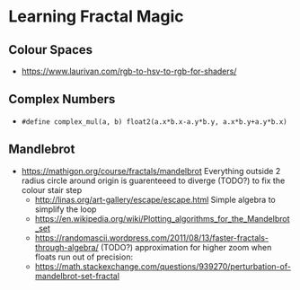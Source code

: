 # Learning Fractal Magic

## Colour Spaces
- https://www.laurivan.com/rgb-to-hsv-to-rgb-for-shaders/

## Complex Numbers 
- `#define complex_mul(a, b) float2(a.x*b.x-a.y*b.y, a.x*b.y+a.y*b.x)`

## Mandlebrot 
- https://mathigon.org/course/fractals/mandelbrot
Everything outside 2 radius circle around origin is guarenteeed to diverge 
(TODO?) to fix the colour stair step
    - http://linas.org/art-gallery/escape/escape.html
Simple algebra to simplify the loop
    - https://en.wikipedia.org/wiki/Plotting_algorithms_for_the_Mandelbrot_set
    - https://randomascii.wordpress.com/2011/08/13/faster-fractals-through-algebra/
(TODO?) approximation for higher zoom when floats run out of precision:
    - https://math.stackexchange.com/questions/939270/perturbation-of-mandelbrot-set-fractal
